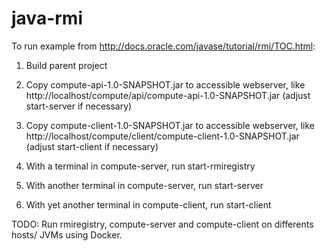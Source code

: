 # java-rmi 

To run example from http://docs.oracle.com/javase/tutorial/rmi/TOC.html:

1. Build parent project

2. Copy compute-api-1.0-SNAPSHOT.jar to accessible webserver, like
   http://localhost/compute/api/compute-api-1.0-SNAPSHOT.jar
   (adjust start-server if necessary) 

3. Copy compute-client-1.0-SNAPSHOT.jar to accessible webserver, like
   http://localhost/compute/client/compute-client-1.0-SNAPSHOT.jar
   (adjust start-client if necessary)

4. With a terminal in compute-server, run
   start-rmiregistry

5. With another terminal in compute-server, run
   start-server

6. With yet another terminal in compute-client, run
   start-client
   
TODO:
Run rmiregistry, compute-server and compute-client on differents hosts/
JVMs using Docker.

